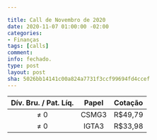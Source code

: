 ```yaml
---

title: Call de Novembro de 2020
date: 2020-11-07 01:00:00 -02:00
categories:
- Finanças
tags: [calls]
comment: 
info: fechado.
type: post
layout: post
sha: 5026bb14141c00a824a7731f3ccf99694fd4ccef
---
```


| **Dív. Bru. / Pat. Líq.** | **Papel** | **Cotação** |
|:-------------------------:|:---------:|:-----------:|
| ≠ 0                       | CSMG3     | R$49,79     |
| ≠ 0                       | IGTA3     | R$33,98     |
